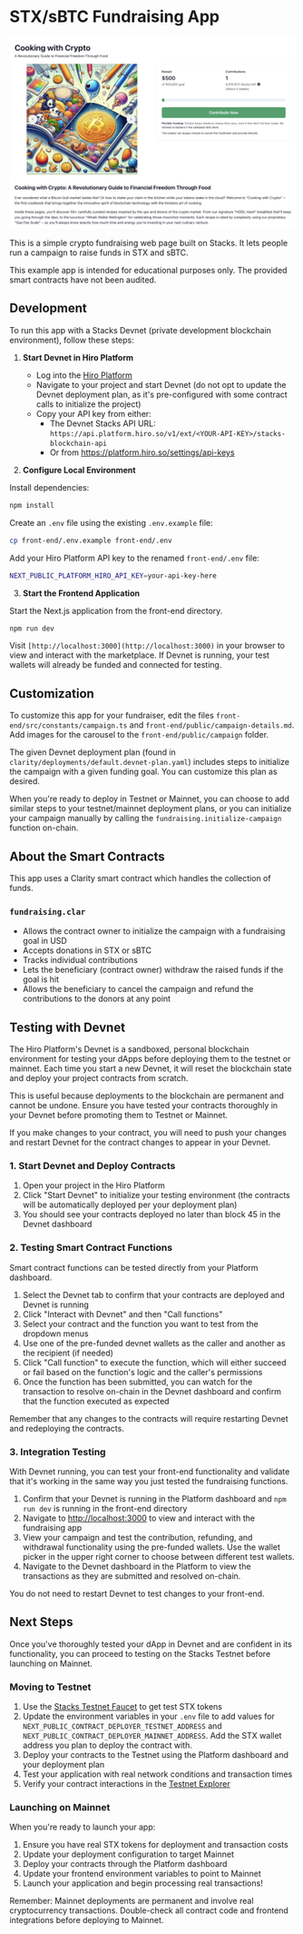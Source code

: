 # STX/sBTC Fundraising App

![Fundraising on Stacks](./screenshot.png)

This is a simple crypto fundraising web page built on Stacks. It lets people run a campaign to raise funds in STX and sBTC.

This example app is intended for educational purposes only. The provided smart contracts have not been audited.

## Development

To run this app with a Stacks Devnet (private development blockchain environment), follow these steps:

1. **Start Devnet in Hiro Platform**

   - Log into the [Hiro Platform](https://platform.hiro.so)
   - Navigate to your project and start Devnet (do not opt to update the Devnet deployment plan, as it's pre-configured with some contract calls to initialize the project)
   - Copy your API key from either:
     - The Devnet Stacks API URL: `https://api.platform.hiro.so/v1/ext/<YOUR-API-KEY>/stacks-blockchain-api`
     - Or from https://platform.hiro.so/settings/api-keys

2. **Configure Local Environment**

Install dependencies:
```bash
npm install
```


Create an `.env` file using the existing `.env.example` file:
```bash
cp front-end/.env.example front-end/.env
```


Add your Hiro Platform API key to the renamed `front-end/.env` file:
```bash
NEXT_PUBLIC_PLATFORM_HIRO_API_KEY=your-api-key-here
```

3. **Start the Frontend Application**

Start the Next.js application from the front-end directory.
```bash
npm run dev
```


Visit `[http://localhost:3000](http://localhost:3000)` in your browser to view and interact with the marketplace. If Devnet is running, your test wallets will already be funded and connected for testing.

## Customization

To customize this app for your fundraiser, edit the files `front-end/src/constants/campaign.ts` and `front-end/public/campaign-details.md`. Add images for the carousel to the `front-end/public/campaign` folder.

The given Devnet deployment plan (found in `clarity/deployments/default.devnet-plan.yaml`) includes steps to initialize the campaign with a given funding goal. You can customize this plan as desired.

When you're ready to deploy in Testnet or Mainnet, you can choose to add similar steps to your testnet/mainnet deployment plans, or you can initialize your campaign manually by calling the `fundraising.initialize-campaign` function on-chain.

## About the Smart Contracts

This app uses a Clarity smart contract which handles the collection of funds.

### `fundraising.clar`

- Allows the contract owner to initialize the campaign with a fundraising goal in USD
- Accepts donations in STX or sBTC
- Tracks individual contributions
- Lets the beneficiary (contract owner) withdraw the raised funds if the goal is hit
- Allows the beneficiary to cancel the campaign and refund the contributions to the donors at any point

## Testing with Devnet

The Hiro Platform's Devnet is a sandboxed, personal blockchain environment for testing your dApps before deploying them to the testnet or mainnet. Each time you start a new Devnet, it will reset the blockchain state and deploy your project contracts from scratch.

This is useful because deployments to the blockchain are permanent and cannot be undone. Ensure you have tested your contracts thoroughly in your Devnet before promoting them to Testnet or Mainnet.

If you make changes to your contract, you will need to push your changes and restart Devnet for the contract changes to appear in your Devnet.

### 1. Start Devnet and Deploy Contracts

1. Open your project in the Hiro Platform
2. Click "Start Devnet" to initialize your testing environment (the contracts will be automatically deployed per your deployment plan)
3. You should see your contracts deployed no later than block 45 in the Devnet dashboard

### 2. Testing Smart Contract Functions

Smart contract functions can be tested directly from your Platform dashboard.

1. Select the Devnet tab to confirm that your contracts are deployed and Devnet is running
2. Click "Interact with Devnet" and then "Call functions"
3. Select your contract and the function you want to test from the dropdown menus
4. Use one of the pre-funded devnet wallets as the caller and another as the recipient (if needed)
5. Click "Call function" to execute the function, which will either succeed or fail based on the function's logic and the caller's permissions
6. Once the function has been submitted, you can watch for the transaction to resolve on-chain in the Devnet dashboard and confirm that the function executed as expected

Remember that any changes to the contracts will require restarting Devnet and redeploying the contracts.

### 3. Integration Testing

With Devnet running, you can test your front-end functionality and validate that it's working in the same way you just tested the fundraising functions.

1. Confirm that your Devnet is running in the Platform dashboard and `npm run dev` is running in the front-end directory
2. Navigate to [http://localhost:3000](http://localhost:3000) to view and interact with the fundraising app
3. View your campaign and test the contribution, refunding, and withdrawal functionality using the pre-funded wallets. Use the wallet picker in the upper right corner to choose between different test wallets.
4. Navigate to the Devnet dashboard in the Platform to view the transactions as they are submitted and resolved on-chain.

You do not need to restart Devnet to test changes to your front-end.

## Next Steps

Once you've thoroughly tested your dApp in Devnet and are confident in its functionality, you can proceed to testing on the Stacks Testnet before launching on Mainnet.

### Moving to Testnet

1. Use the [Stacks Testnet Faucet](https://explorer.hiro.so/sandbox/faucet?chain=testnet) to get test STX tokens
3. Update the environment variables in your `.env` file to add values for `NEXT_PUBLIC_CONTRACT_DEPLOYER_TESTNET_ADDRESS` and `NEXT_PUBLIC_CONTRACT_DEPLOYER_MAINNET_ADDRESS`. Add the STX wallet address you plan to deploy the contract with.
4. Deploy your contracts to the Testnet using the Platform dashboard and your deployment plan
5. Test your application with real network conditions and transaction times
6. Verify your contract interactions in the [Testnet Explorer](https://explorer.hiro.so/?chain=testnet)

### Launching on Mainnet

When you're ready to launch your app:

1. Ensure you have real STX tokens for deployment and transaction costs
2. Update your deployment configuration to target Mainnet
3. Deploy your contracts through the Platform dashboard
4. Update your frontend environment variables to point to Mainnet
5. Launch your application and begin processing real transactions!

Remember: Mainnet deployments are permanent and involve real cryptocurrency transactions. Double-check all contract code and frontend integrations before deploying to Mainnet.
